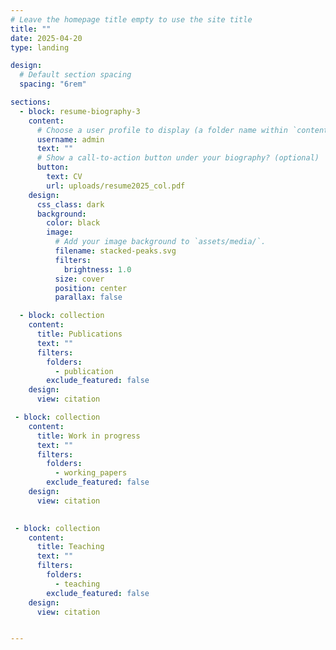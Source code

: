 ```yaml
---
# Leave the homepage title empty to use the site title
title: ""
date: 2025-04-20
type: landing

design:
  # Default section spacing
  spacing: "6rem"

sections:
  - block: resume-biography-3
    content:
      # Choose a user profile to display (a folder name within `content/authors/`)
      username: admin
      text: ""
      # Show a call-to-action button under your biography? (optional)
      button:
        text: CV
        url: uploads/resume2025_col.pdf
    design:
      css_class: dark
      background:
        color: black
        image:
          # Add your image background to `assets/media/`.
          filename: stacked-peaks.svg
          filters:
            brightness: 1.0
          size: cover
          position: center
          parallax: false

  - block: collection
    content:
      title: Publications
      text: ""
      filters:
        folders:
          - publication
        exclude_featured: false
    design:
      view: citation

 - block: collection
    content:
      title: Work in progress
      text: ""
      filters:
        folders:
          - working_papers
        exclude_featured: false
    design:
      view: citation

   
 - block: collection
    content:
      title: Teaching
      text: ""
      filters:
        folders:
          - teaching
        exclude_featured: false
    design:
      view: citation


---
```


